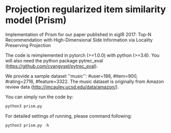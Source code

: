# Projection regularized item similarity model (Prism)

Implementation of Prism for our paper published in sigIR 2017: Top-N Recommendation with High-Dimensional Side Information via Locality Preserving Projection

The code is reimplemented in pytorch (>=1.0.0) with python (>=3.6). You will also need the python package pytrec_eval (https://github.com/cvangysel/pytrec_eval).

We provide a sample dataset ''music'': #user=188, #item=900, #rating=2716, #feature=3322. The music dataset is originally from Amazon review data (http://jmcauley.ucsd.edu/data/amazon/).

You can simply run the code by:
```python
python3 prism.py
```

For detailed settings of running, please command following:
```python
python3 prism.py -h
```
